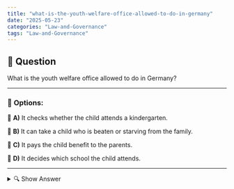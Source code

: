 ```yaml
---
title: "what-is-the-youth-welfare-office-allowed-to-do-in-germany"
date: "2025-05-23"
categories: "Law-and-Governance"
tags: "Law-and-Governance"
---
```


## 📌 **Question**

What is the youth welfare office allowed to do in Germany?



---

### 📝 **Options:**

🔘 **A)** It checks whether the child attends a kindergarten.

🔘 **B)** It can take a child who is beaten or starving from the family.

🔘 **C)** It pays the child benefit to the parents.

🔘 **D)** It decides which school the child attends.

---

<details>
  <summary>🔍 Show Answer</summary>

  <p>
💡  <b>Correct Answer:</b>  b
  </p>
  <p>
    📖<b>Explanation:</b>
    
  </p>
</details>
